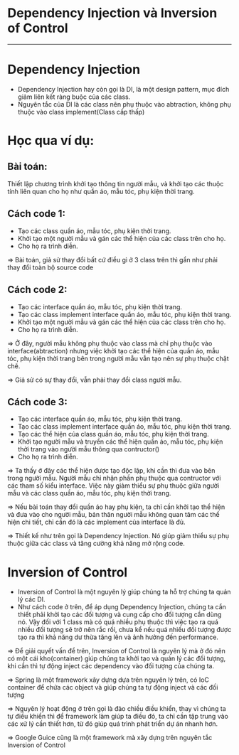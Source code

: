 # Dependency Injection và Inversion of Control
---

# Dependency Injection 
- Dependency Injection hay còn gọi là DI, là một design pattern, mục đích giảm liên kết ràng buộc của các class.
- Nguyên tắc của DI là các class nên phụ thuộc vào abtraction, không phụ thuộc vào class implement(Class cấp thấp)

# Học qua ví dụ:
## Bài toán: 
Thiết lập chương trình khởi tạo thông tin người mẫu, và khởi tạo các thuộc tính liên quan cho họ như quần áo, mẫu tóc, phụ kiện thời trang.
## Cách code 1:
- Tạo các class quần áo, mẫu tóc, phụ kiện thời trang.
- Khởi tạo một người mẫu và gán các thể hiện của các class trên cho họ.
- Cho họ ra trình diễn.

=> Bài toán, giả sử thay đổi bất cứ điều gì ở 3 class trên thì gần như phải thay đổi toàn bộ source code

## Cách code 2: 
- Tạo các interface quần áo, mẫu tóc, phụ kiện thời trang.
- Tạo các class implement interface quần áo, mẫu tóc, phụ kiện thời trang.
- Khởi tạo một người mẫu và gán các thể hiện của các class trên cho họ.
- Cho họ ra trình diễn.

=> Ở đây, người mẫu không phụ thuộc vào class mà chỉ phụ thuộc vào interface(abtraction) nhưng việc khởi tạo các thể hiện của  quần áo, mẫu tóc, phụ kiện thời trang bên trong người mẫu vẫn tạo nên sự phụ thuộc chặt chẽ. 

=> Giả sử có sự thay đổi, vẫn phải thay đổi class người mẫu.

## Cách code 3:
- Tạo các interface quần áo, mẫu tóc, phụ kiện thời trang.
- Tạo các class implement interface quần áo, mẫu tóc, phụ kiện thời trang.
- Tạo các thể hiện của class  quần áo, mẫu tóc, phụ kiện thời trang.
- Khởi tạo người mẫu và truyền các thể hiện  quần áo, mẫu tóc, phụ kiện thời trang vào người mẫu thông qua contructor()
- Cho họ ra trình diễn.

=> Ta thấy ở đây các thể hiện được tạo độc lập, khi cần thì đưa vào bên trong người mẫu. Người mẫu chỉ nhận phần phụ thuộc qua contructor với các tham số kiểu interface. Việc này giảm thiểu sự phụ thuộc giữa người mẫu và các class  quần áo, mẫu tóc, phụ kiện thời trang.

=> Nếu bài toán thay đổi quần áo hay phụ kiện, ta chỉ cần khởi tạo thể hiện và đưa vào cho người mẫu, bản thân người mẫu không quan tâm các thể hiện chi tiết, chỉ cần đó là các implement của interface là đủ.

=> Thiết kế như trên gọi là Dependency Injection. Nó giúp giảm thiểu sự phụ thuộc giữa các class và tăng cường khả năng mở rộng code.

# Inversion of Control
- Inversion of Control là một nguyên lý giúp chúng ta hỗ trợ chúng ta quản lý các DI.
- Như cách code ở trên, để áp dụng Dependency Injection, chúng ta cần thiết phải khởi tạo các đối tượng và cung cấp cho đối tượng cần dùng nó. Vậy đối với 1 class mà có quá nhiều phụ thuộc thì việc tạo ra quá nhiều đối tượng sẽ trở nên rắc rối, chưa kể nếu quá nhiều đối tượng được tạo ra thì khả năng dư thừa tăng lên và ảnh hưởng đến performance. 

=> Để giải quyết vấn đề trên, Inversion of Control là nguyên lý mà ở đó nên có một cái kho(container) giúp chúng ta khởi tạo và quản lý các đối tượng, khi cần thì tự động inject các dependency vào đối tượng của chúng ta.

=> Spring là một framework xây dựng dựa trên nguyên lý trên, có IoC container để chứa các object và giúp chúng ta tự động inject và các đối tượng

=> Nguyên lý hoạt động ở trên gọi là đảo chiều điều khiển, thay vì chúng ta tự điều khiển thì để framework làm giúp ta điều đó, ta chỉ cần tập trung vào các xử lý cần thiết hơn, từ đó giúp quá trình phát triển dự án nhanh hơn.

=> Google Guice cũng là một framework mà xây dựng trên nguyên tắc Inversion of Control

